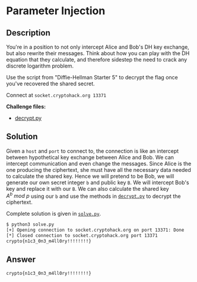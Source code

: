 # Parameter Injection

## Description

You're in a position to not only intercept Alice and Bob's DH key exchange, but also rewrite their messages. Think about how you can play with the DH equation that they calculate, and therefore sidestep the need to crack any discrete logarithm problem.

Use the script from "Diffie-Hellman Starter 5" to decrypt the flag once you've recovered the shared secret.  

Connect at `socket.cryptohack.org 13371`

**Challenge files:**  

- [decrypt.py](decrypt.py)

## Solution

Given a `host` and `port` to connect to, the connection is like an intercept between hypothetical key exchange between Alice and Bob. We can intercept communication and even change the messages. Since Alice is the one producing the ciphertext, she must have all the necessary data needed to calculate the shared key. Hence we will pretend to be Bob, we will generate our own secret integer `b` and public key `B`. We will intercept Bob's key and replace it with our `B`. We can also calculate the shared key $A^b\ mod\ p$ using our `b` and use the methods in [`decrypt.py`](decrypt.py) to decrypt the ciphertext.

Complete solution is given in [`solve.py`](./solve.py).

```bash
$ python3 solve.py
[+] Opening connection to socket.cryptohack.org on port 13371: Done
[*] Closed connection to socket.cryptohack.org port 13371
crypto{n1c3_0n3_m4ll0ry!!!!!!!!}
```

## Answer

`crypto{n1c3_0n3_m4ll0ry!!!!!!!!}`
